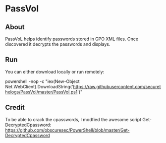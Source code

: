 # PassVol



## About
PassVoL helps identify passwords stored in GPO XML files. Once discovered it decrypts the passwords and displays.  

## Run

You can either download locally or run remotely: 

powershell -nop -c "iex(New-Object Net.WebClient).DownloadString('https://raw.githubusercontent.com/securethelogs/PassVol/master/PassVol.ps1')"

## Credit

To be able to crack the cpasswords, I modfied the awesome script Get-DecryptedCpassword:
https://github.com/obscuresec/PowerShell/blob/master/Get-DecryptedCpassword

